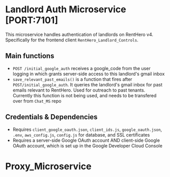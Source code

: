 
# Landlord Auth Microservice [PORT:7101]
This microservice handles authentication of landlords on RentHero v4. Specifically for the frontend client `RentHero_Landlord_Controls`.

## Main functions
- `POST /initial_google_auth` receives a google_code from the user logging in which grants server-side access to this landlord's gmail inbox <br/>
- `save_relevant_past_emails()` is a function that fires after `POST/initial_google_auth`. It queries the landlord's gmail inbox for past emails relevant to RentHero. Used for outreach to past tenants. Currently this function is not being used, and needs to be transfered over from `Chat_MS` repo<br/>

## Credentials & Dependencies
- Requires `client_google_oauth.json`, `client_ids.js`, `google_oauth.json`, `.env`, `aws_config.js`, `config.js` for database, and SSL certificates <br/>
- Requires a server-side Google OAuth account AND client-side Google OAuth account, which is set up in the Google Developer Cloud Console <br/>
# Proxy_Microservice
